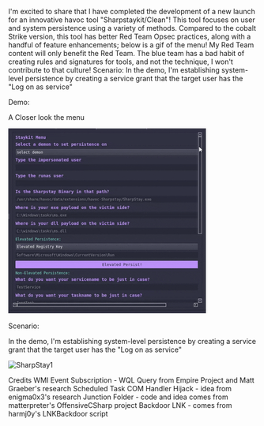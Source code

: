 I'm excited to share that I have completed the development of a new launch for an innovative havoc tool "Sharpstaykit/Clean"! This tool focuses on user and system persistence using a variety of methods. Compared to the cobalt Strike version, this tool has better Red Team Opsec practices, along with a handful of feature enhancements; below is a gif of the menu! My Red Team content will only benefit the Red Team. The blue team has a bad habit of creating rules and signatures for tools, and not the technique, I won't contribute to that culture!
Scenario: In the demo, I'm establishing system-level persistence by creating a service grant that the target user has the "Log on as service"

Demo:

A Closer look the menu

![SharpStay](https://github.com/bushidokarat3/Havoc/blob/main/SharpstayKit/SharpStay_menu.gif?raw=true)

Scenario: 

In the demo, I'm establishing system-level persistence by creating a service grant that the target user has the "Log on as service"

![SharpStay1](https://kevonsecurityllc.com/wp-content/uploads/2025/01/SharpkitFinal.gif)




















Credits
WMI Event Subscription - WQL Query from Empire Project and Matt Graeber's research
Scheduled Task COM Handler Hijack - idea from enigma0x3's research
Junction Folder - code and idea comes from matterpreter's OffensiveCSharp project
Backdoor LNK - comes from harmj0y's LNKBackdoor script
